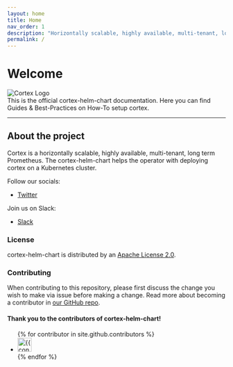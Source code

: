 ```yaml
---
layout: home
title: Home
nav_order: 1
description: "Horizontally scalable, highly available, multi-tenant, long term Prometheus."
permalink: /
---
```


# Welcome
<img src="https://cortexmetrics.io/images/cortex-horizontal.svg" alt="Cortex Logo"
     style="display: block; margin-left: auto; magin-right: auto" />
This is the official cortex-helm-chart documentation. Here you can find Guides & Best-Practices on How-To setup cortex.

---
## About the project

Cortex is a horizontally scalable, highly available, multi-tenant, long term Prometheus. The cortex-helm-chart helps the operator with deploying cortex on a Kubernetes cluster.

Follow our socials:
* [Twitter](https://twitter.com/CortexMetrics)

Join us on Slack:
* [Slack](https://cloud-native.slack.com/?redir=%2Fmessages%2Fcortex%2F)

### License

cortex-helm-chart is distributed by an [Apache License 2.0](https://github.com/cortexproject/cortex-helm-chart/blob/master/LICENSE).

### Contributing

When contributing to this repository, please first discuss the change you wish to make via issue before making a change. Read more about becoming a contributor in [our GitHub repo](https://github.com/cortexproject/cortex-helm-chart/blob/master/CONTRIBUTING).

#### Thank you to the contributors of cortex-helm-chart!

<ul class="list-style-none">
{% for contributor in site.github.contributors %}
  <li class="d-inline-block mr-1">
     <a href="{{ contributor.html_url }}"><img src="{{ contributor.avatar_url }}" width="32" height="32" alt="{{ contributor.login }}"/></a>
  </li>
{% endfor %}
</ul>